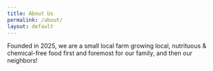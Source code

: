 ```yaml
---
title: About Us
permalink: /about/
layout: default
---
```


Founded in 2025, we are a small local farm growing local, nutrituous & chemical-free food first and foremost for our family, and then our neighbors!
